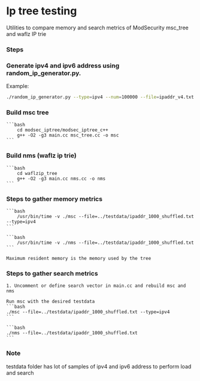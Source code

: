 # Ip tree testing
Utilities to compare memory and search metrics of ModSecurity msc_tree and waflz IP trie

### Steps

### Generate ipv4 and ipv6 address using random_ip_generator.py.

   Example:
   ```bash
   ./random_ip_generator.py --type=ipv4 --num=100000 --file=ipaddr_v4.txt
   ```

### Build msc tree

	```bash
		cd modsec_iptree/modsec_iptree_c++
		g++ -O2 -g3 main.cc msc_tree.cc -o msc
	```

### Build nms (waflz ip trie)

	```bash
		cd waflzip_tree
		g++ -O2 -g3 main.cc nms.cc -o nms
	```

### Steps to gather memory metrics
	
	```bash
		/usr/bin/time -v ./msc --file=../testdata/ipaddr_1000_shuffled.txt --type=ipv4
	```

	```bash
		/usr/bin/time -v ./nms --file=../testdata/ipaddr_1000_shuffled.txt
	```

	Maximum resident memory is the memory used by the tree


### Steps to gather search metrics
	
	1. Uncomment or define search vector in main.cc and rebuild msc and nms

	Run msc with the desired testdata
	```bash
	./msc --file=../testdata/ipaddr_1000_shuffled.txt --type=ipv4
	```

	```bash
	./nms --file=../testdata/ipaddr_1000_shuffled.txt
	```

### Note
  testdata folder has lot of samples of ipv4 and ipv6 address to perform load and search


















	


	




